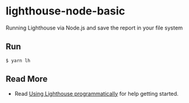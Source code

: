 # lighthouse-node-basic

Running Lighthouse via Node.js and save the report in your file system

## Run

```
$ yarn lh
```

## Read More

- Read [Using Lighthouse programmatically](https://github.com/GoogleChrome/lighthouse/blob/master/docs/readme.md#using-programmatically) for help getting started.
